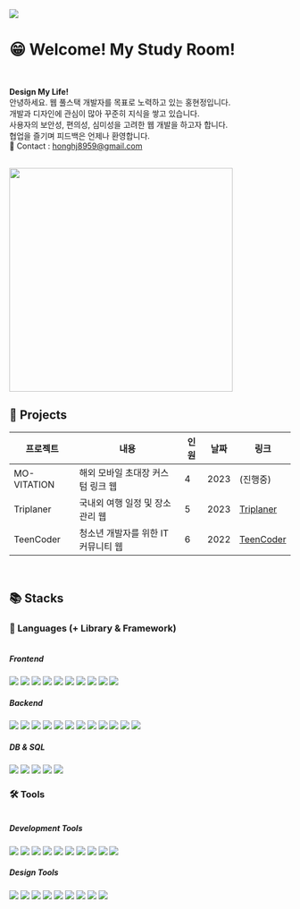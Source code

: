 <a href="https://hits.seeyoufarm.com">
 <img src="https://hits.seeyoufarm.com/api/count/incr/badge.svg?url=https%3A%2F%2Fgithub.com%2Fho-ong%2Fhit-counter&count_bg=%2379C83D&title_bg=%23555555&icon=&icon_color=%23E7E7E7&title=hits&edge_flat=false"/>
</a>

# 😁 Welcome! My Study Room!

<br>

<b>Design My Life!</b><br>
안녕하세요. 웹 풀스택 개발자를 목표로 노력하고 있는 홍현정입니다.<br>
개발과 디자인에 관심이 많아 꾸준히 지식을 쌓고 있습니다.<br>
사용자의 보안성, 편의성, 심미성을 고려한 웹 개발을 하고자 합니다.<br>
협업을 즐기며 피드백은 언제나 환영합니다.<br>
💌 Contact : honghj8959@gmail.com

<br>

<img style="width: 400px" src="https://github-readme-stats.vercel.app/api?username=ho-ong&show_icons=true&theme=radical)](https://github.com/ho-ong/github-readme-stats" />

<br>

## 📁 Projects

| 프로젝트 | 내용 | 인원 | 날짜 | 링크 |
|---|---|---|---|---|
| MO-VITATION | 해외 모바일 초대장 커스텀 링크 웹 | 4 | 2023 | (진행중) |
| Triplaner | 국내외 여행 일정 및 장소 관리 웹 | 5 | 2023 | [Triplaner](https://github.com/ho-ong/triplaner-project) |
| TeenCoder | 청소년 개발자를 위한 IT 커뮤니티 웹 | 6 | 2022 | [TeenCoder](https://github.com/ho-ong/teencoder-project) |

<br>

## 📚 Stacks

### 💬 Languages (+ Library & Framework)
<div style="display: inline-block">
 <!-- Frontend -->
 <h5>Frontend</h5>
 <img src="https://img.shields.io/badge/HTML-E34F26?style=flat&logo=HTML5&logoColor=white" />
 <img src="https://img.shields.io/badge/CSS-1572B6?style=flat&logo=CSS3&logoColor=white" />
 <img src="https://img.shields.io/badge/Sass-CC6699?style=flat&logo=Sass&logoColor=white" />
 <img src="https://img.shields.io/badge/JavaScript-F7DF1E?style=flat&logo=JavaScript&logoColor=white" />
 <img src="https://img.shields.io/badge/jQuery-0769AD?style=flat&logo=jQuery&logoColor=white" />
 <img src="https://img.shields.io/badge/Bootstrap-7952B3?style=flat&logo=Bootstrap&logoColor=white" />
 <img src="https://img.shields.io/badge/Svelte-FF3E00?style=flat&logo=Svelte&logoColor=white" />
 <img src="https://img.shields.io/badge/Vue.js-4FC08D?style=flat&logo=Vue.js&logoColor=white" />
 <img src="https://img.shields.io/badge/React.js-61DAFB?style=flat&logo=React&logoColor=white" />
 <img src="https://img.shields.io/badge/Redux-764ABC?style=flat&logo=Redux&logoColor=white" />
 <!-- Backend -->
 <h5>Backend</h5>
 <img src="https://img.shields.io/badge/Java-007396?style=flat&logo=coffeescript&logoColor=white" />
 <img src="https://img.shields.io/badge/Spring-6DB33F?style=flat&logo=Spring&logoColor=white" />
 <img src="https://img.shields.io/badge/SpringBoot-6DB33F?style=flat&logo=SpringBoot&logoColor=white" />
 <img src="https://img.shields.io/badge/Node.js-339933?style=flat&logo=Node.js&logoColor=white" />
 <img src="https://img.shields.io/badge/Python-3776AB?style=flat&logo=Python&logoColor=white" />
 <img src="https://img.shields.io/badge/Flask-000000?style=flat&logo=Flask&logoColor=white" />
 <img src="https://img.shields.io/badge/R-276DC3?style=flat&logo=R&logoColor=white" />
 <img src="https://img.shields.io/badge/Tomcat-F8DC75?style=flat&logo=ApacheTomcat&logoColor=white" />
 <img src="https://img.shields.io/badge/Maven-C71A36?style=flat&logo=ApacheMaven&logoColor=white" />
 <img src="https://img.shields.io/badge/MyBatis-000000?style=flat&logo=Fluentd&logoColor=white" />
 <img src="https://img.shields.io/badge/Gradle-02303A?style=flat&logo=Gradle&logoColor=white" />
 <img src="https://img.shields.io/badge/Linux-FCC624?style=flat&logo=Linux&logoColor=white" />
 <!-- DB & SQL -->
 <h5>DB & SQL</h5>
 <img src="https://img.shields.io/badge/OracleSQL-F80000?style=flat&logo=Oracle&logoColor=white" />
 <img src="https://img.shields.io/badge/MySQL-4479A1?style=flat&logo=MySQL&logoColor=white" />
 <img src="https://img.shields.io/badge/PostgreSQL-4169E1?style=flat&logo=PostgreSQL&logoColor=white" />
 <img src="https://img.shields.io/badge/MongoDB-47A248?style=flat&logo=MongoDB&logoColor=white" />
 <img src="https://img.shields.io/badge/Firebase-FFCA28?style=flat&logo=Firebase&logoColor=white" />
</div>

<br>

### 🛠 Tools
<div style="display: inline-block">
 <!-- Development Tools -->
 <h5>Development Tools</h5>
 <img src="https://img.shields.io/badge/IntelliJ%20IDE-000000?style=flat&logo=IntelliJIDEA&logoColor=white" />
 <img src="https://img.shields.io/badge/PyCharm-000000?style=flat&logo=PyCharm&logoColor=white" />
 <img src="https://img.shields.io/badge/Eclipse%20IDE-2C2255?style=flat&logo=EclipseIDE&logoColor=white" />
 <img src="https://img.shields.io/badge/Visual%20Studio%20Code-007ACC?style=flat&logo=VisualStudioCode&logoColor=white" />
 <img src="https://img.shields.io/badge/RStudio-75AADB?style=flat&logo=RStudio&logoColor=white" />
 <img src="https://img.shields.io/badge/Anaconda-44A833?style=flat&logo=Anaconda&logoColor=white" />
 <img src="https://img.shields.io/badge/Postman-FF6C37?style=flat&logo=Postman&logoColor=white" />
 <img src="https://img.shields.io/badge/FileZilla-BF0000?style=flat&logo=FileZilla&logoColor=white" />
 <img src="https://img.shields.io/badge/GitHub-181717?style=flat&logo=GitHub&logoColor=white" />
 <img src="https://img.shields.io/badge/CodePen-000000?style=flat&logo=CodePen&logoColor=white" />
 <!-- Design Tools -->
 <h5>Design Tools</h5>
 <img src="https://img.shields.io/badge/Figma-F24E1E?style=flat&logo=Figma&logoColor=white" />
 <img src="https://img.shields.io/badge/InVision-FF3366?style=flat&logo=InVision&logoColor=white" />
 <img src="https://img.shields.io/badge/AdobeXD-FF61F6?style=flat&logo=AdobeXD&logoColor=white" />
 <img src="https://img.shields.io/badge/Sketch-F7B500?style=flat&logo=Sketch&logoColor=white" />
 <img src="https://img.shields.io/badge/AdobeIllustrator-FF9A00?style=flat&logo=AdobeIllustrator&logoColor=white" />
 <img src="https://img.shields.io/badge/AdobeInDesign-FF3366?style=flat&logo=AdobeInDesign&logoColor=white" />
 <img src="https://img.shields.io/badge/AdobeLightroom-31A8FF?style=flat&logo=AdobeLightroom&logoColor=white" />
 <img src="https://img.shields.io/badge/AdobePhotoshop-31A8FF?style=flat&logo=AdobePhotoshop&logoColor=white" />
 <img src="https://img.shields.io/badge/AdobeDreamweaver-FF61F6?style=flat&logo=AdobeDreamweaver&logoColor=white" />
 <!-- <img src="https://img.shields.io/badge/AdobePremiere-9999FF?style=flat&logo=AdobePremierePro&logoColor=white" /> -->
 <!-- <img src="https://img.shields.io/badge/AdobeAfterEffects-9999FF?style=flat&logo=AdobeAfterEffects&logoColor=white" /> -->
 <!-- <img src="https://img.shields.io/badge/Cinema4D-011A6A?style=flat&logo=Cinema4D&logoColor=white" /> -->
 <!-- <img src="https://img.shields.io/badge/Blender-F5792A?style=flat&logo=Blender&logoColor=white" /> -->
</div>
